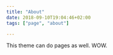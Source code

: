 ```yaml
---
title: "About"
date: 2018-09-10T19:04:46+02:00
tags: ["page", "about"]

---
```


This theme can do pages as well. WOW.
